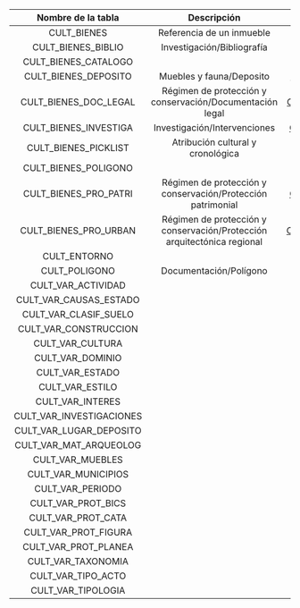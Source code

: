 |    Nombre de la tabla    |                               Descripción                               |                          Columnas                          |
|:------------------------:|:-----------------------------------------------------------------------:|:----------------------------------------------------------:|
|       CULT_BIENES        |                        Referencia de un inmueble                        |           [CULT_BIENES](columnas/CULT_BIENES.md)           |
|    CULT_BIENES_BIBLIO    |                       Investigación/Bibliografía                        |    [CULT_BIENES_BIBLIO](columnas/CULT_BIENES_BIBLIO.md)    |
|   CULT_BIENES_CATALOGO   |                                                                         |                                                            |
|   CULT_BIENES_DEPOSITO   |                        Muebles y fauna/Deposito                         |  [CULT_BIENES_DEPOSITO](columnas/CULT_BIENES_DEPOSITO.md)  |
|  CULT_BIENES_DOC_LEGAL   |        Régimen de protección y conservación/Documentación legal         | [CULT_BIENES_DOC_LEGAL](columnas/CULT_BIENES_DOC_LEGAL.md) |
|  CULT_BIENES_INVESTIGA   |                      Investigación/Intervenciones                       | [CULT_BIENES_INVESTIGA](columnas/CULT_BIENES_INVESTIGA.md) |
|   CULT_BIENES_PICKLIST   |                    Atribución cultural y cronológica                    |  [CULT_BIENES_PICKLIST](columnas/CULT_BIENES_PICKLIST.md)  |
|   CULT_BIENES_POLIGONO   |                                                                         |                                                            |
|  CULT_BIENES_PRO_PATRI   |       Régimen de protección y conservación/Protección patrimonial       | [CULT_BIENES_PRO_PATRI](columnas/CULT_BIENES_PRO_PATRI.md) |
|  CULT_BIENES_PRO_URBAN   | Régimen de protección y conservación/Protección arquitectónica regional | [CULT_BIENES_PRO_URBAN](columnas/CULT_BIENES_PRO_URBAN.md) |
|       CULT_ENTORNO       |                                                                         |                                                            |
|      CULT_POLIGONO       |                         Documentación/Polígono                          |         [CULT_POLIGONO](columnas/CULT_POLIGONO.md)         |
|    CULT_VAR_ACTIVIDAD    |                                                                         |                                                            |
|  CULT_VAR_CAUSAS_ESTADO  |                                                                         |                                                            |
|  CULT_VAR_CLASIF_SUELO   |                                                                         |                                                            |
|  CULT_VAR_CONSTRUCCION   |                                                                         |                                                            |
|     CULT_VAR_CULTURA     |                                                                         |                                                            |
|     CULT_VAR_DOMINIO     |                                                                         |                                                            |
|     CULT_VAR_ESTADO      |                                                                         |                                                            |
|     CULT_VAR_ESTILO      |                                                                         |                                                            |
|     CULT_VAR_INTERES     |                                                                         |                                                            |
| CULT_VAR_INVESTIGACIONES |                                                                         |                                                            |
| CULT_VAR_LUGAR_DEPOSITO  |                                                                         |                                                            |
|  CULT_VAR_MAT_ARQUEOLOG  |                                                                         |                                                            |
|     CULT_VAR_MUEBLES     |                                                                         |                                                            |
|   CULT_VAR_MUNICIPIOS    |                                                                         |                                                            |
|     CULT_VAR_PERIODO     |                                                                         |                                                            |
|    CULT_VAR_PROT_BICS    |                                                                         |                                                            |
|    CULT_VAR_PROT_CATA    |                                                                         |                                                            |
|   CULT_VAR_PROT_FIGURA   |                                                                         |                                                            |
|   CULT_VAR_PROT_PLANEA   |                                                                         |                                                            |
|    CULT_VAR_TAXONOMIA    |                                                                         |                                                            |
|    CULT_VAR_TIPO_ACTO    |                                                                         |                                                            |
|    CULT_VAR_TIPOLOGIA    |                                                                         |                                                            |
